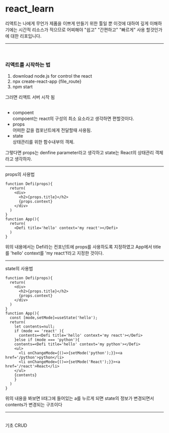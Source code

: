 # react_learn
리액트는 나에게 무언가 제품을 이쁘게 만들기 위한 툴일 뿐 이것에 대하여 깊게 이해하기에는 
시간적 리소스가 적으므로 어찌해야 "쉽고" "간편하고" "빠르게" 사용 할것인가 에 대한 리포입니다.
<hr>
<br>
<h3>리액트를 시작하는 법</h3>
<ol>
  <li>download node.js for control the react</li>
  <li>npx create-react-app {file_route}</li>
  <li>npm start</li>
</ol>
그러면 리액트 서버 시작 됨
<br>
<br>
<ul>
<li>compoent</li>
compoent는 react의 구성의 최소 요소라고 생각하면 편할것이다.
<br>
<li>props</li>
어떠한 값을 컴포넌트에게 전달할때 사용됨.

<li>state</li>
상태관리를 위한 함수내부의 객체.
</ul>
그렇다면 props는 denfine parameter라고 생각하고 state는 React의 상태관리 객체라고 생각하자.<br>
<hr>
props의 사용법<br>

```JSX
function Defi(props){
  return(
    <div>
      <h2>{props.title}</h2>
      {props.context}
    </div>
  )
}
function App(){
  return(
    <Defi title='hello' context='my react'></Defi>
  )
}
```
위의 내용에서는 Defi라는 컨포넌트에 props를 사용하도록 지정하였고 App에서 title를 'hello' context를 'my react'f라고 지정한 것이다.<br>
<hr>
state의 사용법<br>

```JSX
function Defi(props){
  return(
    <div>
      <h2>{props.title}</h2>
      {props.context}
    </div>
  )
}
function App(){
  const [mode,setMode]=useState('hello');
  return(
    let contents=null;
    if (mode == 'react' ){
      contents=<Defi title='hello' context='my react'></Defi>
    }else if (mode === 'python'){
    contents=<Defi title='hello' context='my python'></Defi>
    <ul>
      <li onChangeMode={()=>{setMode('python');}}><a href='/python'>python</li>
      <li onChangeMode={()=>{setMode('React');}}><a href='/react'>React</li>
    </ul>
    {contents}
    }
  )
}
```
위의 내용을 봐보면 li태그에 들어있는 a를 누르게 되면 state의 정보가 변경되면서 contents가 변경되는 구조이다<br>
<hr>
<br>
기초 CRUD
